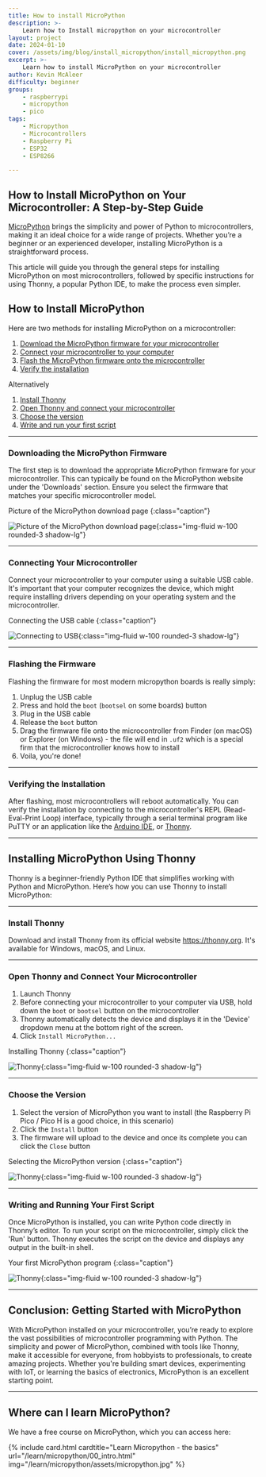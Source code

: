 ```yaml
---
title: How to install MicroPython
description: >- 
    Learn how to Install micropython on your microcontroller
layout: project
date: 2024-01-10
cover: /assets/img/blog/install_micropython/install_micropython.png
excerpt: >-
    Learn how to install MicroPython on your microcontroller
author: Kevin McAleer
difficulty: beginner
groups:
    - raspberrypi
    - micropython
    - pico
tags:
    - Micropython
    - Microcontrollers
    - Raspberry Pi
    - ESP32
    - ESP8266

---
```


## How to Install MicroPython on Your Microcontroller: A Step-by-Step Guide

[MicroPython](/blog/what-is-micropython) brings the simplicity and power of Python to microcontrollers, making it an ideal choice for a wide range of projects. Whether you’re a beginner or an experienced developer, installing MicroPython is a straightforward process.

This article will guide you through the general steps for installing MicroPython on most microcontrollers, followed by specific instructions for using Thonny, a popular Python IDE, to make the process even simpler.

## How to Install MicroPython

Here are two methods for installing MicroPython on a microcontroller:

1. [Download the MicroPython firmware for your microcontroller](#step-1-downloading-the-micropython-firmware)
1. [Connect your microcontroller to your computer](#step-2-connecting-your-microcontroller)
1. [Flash the MicroPython firmware onto the microcontroller](#step-3-flashing-the-firmware)
1. [Verify the installation](#step-4-verifying-the-installation)

Alternatively

1. [Install Thonny](#step-1-install-thonny)
1. [Open Thonny and connect your microcontroller](#step-2-open-thonny-and-connect-your-microcontroller)
1. [Choose the version](#step-3-choose-the-version)
1. [Write and run your first script](#step-5-writing-and-running-your-first-script)

---

### Downloading the MicroPython Firmware

The first step is to download the appropriate MicroPython firmware for your microcontroller. This can typically be found on the MicroPython website under the 'Downloads' section. Ensure you select the firmware that matches your specific microcontroller model.

Picture of the MicroPython download page
{:class="caption"}

![Picture of the MicroPython download page](/assets/img/blog/install_micropython/download.jpg){:class="img-fluid w-100 rounded-3 shadow-lg"}

---

### Connecting Your Microcontroller

Connect your microcontroller to your computer using a suitable USB cable. It's important that your computer recognizes the device, which might require installing drivers depending on your operating system and the microcontroller.

Connecting the USB cable
{:class="caption"}

![Connecting to USB](/assets/img/blog/install_micropython/usb.jpg){:class="img-fluid w-100 rounded-3 shadow-lg"}

---

### Flashing the Firmware

Flashing the firmware for most modern micropython boards is really simply:

1. Unplug the USB cable
1. Press and hold the `boot` (`bootsel` on some boards) button
1. Plug in the USB cable
1. Release the `boot` button
1. Drag the firmware file onto the microcontroller from Finder (on macOS) or Explorer (on Windows) - the file will end in `.uf2` which is a special firm that the microcontroller knows how to install
1. Voila, you're done!

---

### Verifying the Installation

After flashing, most microcontrollers will reboot automatically. You can verify the installation by connecting to the microcontroller's REPL (Read-Eval-Print Loop) interface, typically through a serial terminal program like PuTTY or an application like the [Arduino IDE](https://arduino.cc), or [Thonny](#installing-micropython-using-thonny).

---

## Installing MicroPython Using Thonny

Thonny is a beginner-friendly Python IDE that simplifies working with Python and MicroPython. Here’s how you can use Thonny to install MicroPython:

---

### Install Thonny

Download and install Thonny from its official website <https://thonny.org>. It's available for Windows, macOS, and Linux.

---

### Open Thonny and Connect Your Microcontroller

1. Launch Thonny
1. Before connecting your microcontroller to your computer via USB, hold down the `boot` or `bootsel` button on the microcontroller
1. Thonny automatically detects the device and displays it in the 'Device' dropdown menu at the bottom right of the screen.
1. Click `Install MicroPython...`

Installing Thonny
{:class="caption"}

![Thonny](/assets/img/blog/install_micropython/install.jpg){:class="img-fluid w-100 rounded-3 shadow-lg"}

---

### Choose the Version

1. Select the version of MicroPython you want to install (the Raspberry Pi Pico / Pico H is a good choice, in this scenario)
1. Click the `Install` button
1. The firmware will upload to the device and once its complete you can click the `Close` button

Selecting the MicroPython version
{:class="caption"}

![Thonny](/assets/img/blog/install_micropython/select.jpg){:class="img-fluid w-100 rounded-3 shadow-lg"}

---

### Writing and Running Your First Script

Once MicroPython is installed, you can write Python code directly in Thonny’s editor. To run your script on the microcontroller, simply click the 'Run' button. Thonny executes the script on the device and displays any output in the built-in shell.

Your first MicroPython program
{:class="caption"}

![Thonny](/assets/img/blog/install_micropython/program.jpg){:class="img-fluid w-100 rounded-3 shadow-lg"}

---

## Conclusion: Getting Started with MicroPython

With MicroPython installed on your microcontroller, you’re ready to explore the vast possibilities of microcontroller programming with Python. The simplicity and power of MicroPython, combined with tools like Thonny, make it accessible for everyone, from hobbyists to professionals, to create amazing projects. Whether you're building smart devices, experimenting with IoT, or learning the basics of electronics, MicroPython is an excellent starting point.

---

## Where can I learn MicroPython?

We have a free course on MicroPython, which you can access here:

{% include card.html cardtitle="Learn Micropython - the basics" url="/learn/micropython/00_intro.html" img="/learn/micropython/assets/micropython.jpg" %}
